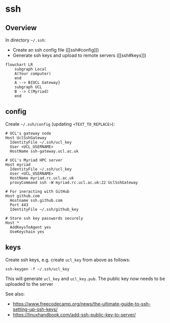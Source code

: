 # ssh

## Overview
In directory `~/.ssh`:
- Create an ssh config file ([[ssh#config]])
- Generate ssh keys and upload to remote servers ([[ssh#keys]])

```mermaid
flowchart LR
	subgraph Local
	A(Your computer)
	end
	A --> B{UCL Gateway}
	subgraph UCL
	B --> C(Myriad)
	end
```

## config

Create `~/.ssh/config` (updating `<TEXT_TO_REPLACE>`):

```
# UCL's gateway node
Host UclSshGateway
  IdentityFile ~/.ssh/ucl_key
  User <UCL_USERNAME>
  HostName ssh-gateway.ucl.ac.uk

# UCL's Myriad HPC server
Host myriad
  IdentityFile ~/.ssh/ucl_key
  User <UCL_USERNAME>
  HostName myriad.rc.ucl.ac.uk
  proxyCommand ssh -W myriad.rc.ucl.ac.uk:22 UclSshGateway

# For ineracting with GitHub
Host github.com
  Hostname ssh.github.com
  Port 443
  IdentityFile ~/.ssh/github_key

# Store ssh key passwords securely
Host *
  AddKeysToAgent yes
  UseKeychain yes
```

## keys

Create ssh keys, e.g. create `ucl_key` from above as follows:

```
ssh-keygen -f ~/.ssh/ucl_key
```

This will generate `ucl_key` and `ucl_key.pub`. The public key now needs to be uploaded to the server

See also:
- https://www.freecodecamp.org/news/the-ultimate-guide-to-ssh-setting-up-ssh-keys/
- https://linuxhandbook.com/add-ssh-public-key-to-server/